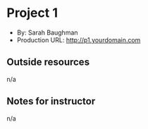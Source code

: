 # Project 1
+ By: Sarah Baughman
+ Production URL: <http://p1.yourdomain.com>

## Outside resources
n/a

## Notes for instructor
n/a

